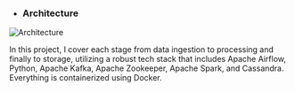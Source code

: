 * ### Architecture

![Architecture](https://drive.google.com/uc?id=1YUz1CEMxZg5YKJax9ORLdwi6tQ5HjY8A)

In this project, I cover each stage from data ingestion to processing and finally to storage, utilizing a robust tech stack that includes Apache Airflow, Python, Apache Kafka, Apache Zookeeper, Apache Spark, and Cassandra. Everything is containerized using Docker.

